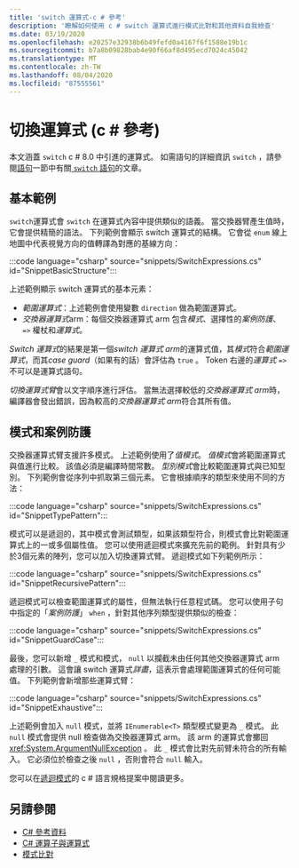 ```yaml
---
title: 'switch 運算式-c # 參考'
description: '瞭解如何使用 c # switch 運算式進行模式比對和其他資料自我檢查'
ms.date: 03/19/2020
ms.openlocfilehash: e20257e32938b6b49fefd0a4167f6f1588e19b1c
ms.sourcegitcommit: b7a8b09828bab4e90f66af8d495ecd7024c45042
ms.translationtype: MT
ms.contentlocale: zh-TW
ms.lasthandoff: 08/04/2020
ms.locfileid: "87555561"
---
```

# <a name="switch-expression-c-reference"></a>切換運算式 (c # 參考) 

本文涵蓋 `switch` c # 8.0 中引進的運算式。 如需語句的詳細資訊 `switch` ，請參閱[語句](../keywords/index.md)一節中有關[ `switch` 語句](../keywords/switch.md)的文章。

## <a name="basic-example"></a>基本範例

`switch`運算式會 `switch` 在運算式內容中提供類似的語義。 當交換器臂產生值時，它會提供精簡的語法。 下列範例會顯示 switch 運算式的結構。 它會從 `enum` 線上地圖中代表視覺方向的值轉譯為對應的基線方向：

:::code language="csharp" source="snippets/SwitchExpressions.cs" id="SnippetBasicStructure":::

上述範例顯示 switch 運算式的基本元素：

- *範圍運算式*：上述範例會使用變數 `direction` 做為範圍運算式。
- *交換器運算式*arm：每個交換器運算式 arm 包含*模式*、選擇性的*案例防護*、 `=>` 權杖和*運算式*。

*Switch 運算式*的結果是第一個*switch 運算式 arm*的運算式值，其*模式*符合*範圍運算式*，而其*case guard*（如果有的話）會評估為 `true` 。 Token 右邊的*運算式* `=>` 不可以是運算式語句。

*切換運算式臂*會以文字順序進行評估。 當無法選擇較低的*交換器運算式 arm*時，編譯器會發出錯誤，因為較高的*交換器運算式 arm*符合其所有值。

## <a name="patterns-and-case-guards"></a>模式和案例防護

交換器運算式臂支援許多模式。 上述範例使用了*值模式*。 *值模式*會將範圍運算式與值進行比較。 該值必須是編譯時間常數。 *型別模式*會比較範圍運算式與已知型別。 下列範例會從序列中抓取第三個元素。 它會根據順序的類型來使用不同的方法：

:::code language="csharp" source="snippets/SwitchExpressions.cs" id="SnippetTypePattern":::

模式可以是遞迴的，其中模式會測試類型，如果該類型符合，則模式會比對範圍運算式上的一或多個屬性值。 您可以使用遞迴模式來擴充先前的範例。 針對具有少於3個元素的陣列，您可以加入切換運算式臂。 遞迴模式如下列範例所示：

:::code language="csharp" source="snippets/SwitchExpressions.cs" id="SnippetRecursivePattern":::

遞迴模式可以檢查範圍運算式的屬性，但無法執行任意程式碼。 您可以使用子句中指定的「*案例防護*」 `when` ，針對其他序列類型提供類似的檢查：

:::code language="csharp" source="snippets/SwitchExpressions.cs" id="SnippetGuardCase":::

最後，您可以新增 `_` 模式和模式， `null` 以攔截未由任何其他交換器運算式 arm 處理的引數。 這會讓 switch 運算式*詳盡*，這表示會處理範圍運算式的任何可能值。 下列範例會新增那些運算式臂：

:::code language="csharp" source="snippets/SwitchExpressions.cs" id="SnippetExhaustive":::

上述範例會加入 `null` 模式，並將 `IEnumerable<T>` 類型模式變更為 `_` 模式。 此 `null` 模式會提供 null 檢查做為交換器運算式 arm。 該 arm 的運算式會擲回 <xref:System.ArgumentNullException> 。 此 `_` 模式會比對先前臂未符合的所有輸入。 它必須位於檢查之後 `null` ，否則會符合 `null` 輸入。

您可以在[遞迴模式](~/_csharplang/proposals/csharp-8.0/patterns.md#switch-expression)的 c # 語言規格提案中閱讀更多。

## <a name="see-also"></a>另請參閱

- [C# 參考資料](../index.md)
- [C# 運算子與運算式](index.md)
- [模式比對](../../pattern-matching.md)
